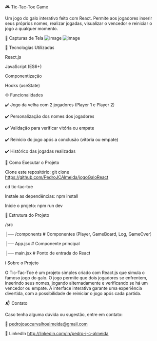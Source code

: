 🎮 Tic-Tac-Toe Game

Um jogo do galo interativo feito com React. Permite aos jogadores inserir seus próprios nomes, realizar jogadas, visualizar o vencedor e reiniciar o jogo a qualquer momento.

📸 Capturas de Tela
![image](https://github.com/user-attachments/assets/c1a10c00-3df3-4551-8168-f240a37aea6f)
![image](https://github.com/user-attachments/assets/f3d1290a-8e7f-489f-9e50-73f372f01f95)



🚀 Tecnologias Utilizadas

React.js

JavaScript (ES6+)

Componentização

Hooks (useState)

⚙️ Funcionalidades

✔️ Jogo da velha com 2 jogadores (Player 1 e Player 2)

✔️ Personalização dos nomes dos jogadores

✔️ Validação para verificar vitória ou empate

✔️ Reinício do jogo após a conclusão (vitória ou empate)

✔️ Histórico das jogadas realizadas


🔧 Como Executar o Projeto

Clone este repositório:
git clone https://github.com/PedroJCAlmeida/jogoGaloReact

cd tic-tac-toe

Instale as dependências:
npm install

Inicie o projeto:
npm run dev


📂 Estrutura do Projeto

/src

│── /components       # Componentes (Player, GameBoard, Log, GameOver)

│── App.jsx           # Componente principal

│── main.jsx          # Ponto de entrada do React

ℹ️ Sobre o Projeto

O Tic-Tac-Toe é um projeto simples criado com React.js que simula o famoso jogo do galo. O jogo permite que dois jogadores se enfrentem, inserindo seus nomes, jogando alternadamente e verificando se há um vencedor ou empate. A interface interativa garante uma experiência divertida, com a possibilidade de reiniciar o jogo após cada partida.

📬 Contato

Caso tenha alguma dúvida ou sugestão, entre em contato:

📧 pedrojoaocarvalhoalmeida@gmail.com

🔗 LinkedIn http://linkedin.com/in/pedro-j-c-almeida



